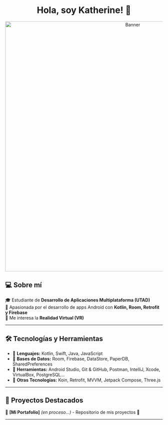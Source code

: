 <h1 align="center">Hola, soy Katherine! 👋</h1>

<p align="center">
  <img src="https://your-image-url.com/banner.png" alt="Banner" width="800"/>
</p>

## 💻 Sobre mí  
🎓 Estudiante de **Desarrollo de Aplicaciones Multiplataforma (UTAD)**  
📱 Apasionada por el desarrollo de apps Android con **Kotlin, Room, Retrofit y Firebase**  
🎨 Me interesa la **Realidad Virtual (VR)**  

---

## 🛠 Tecnologías y Herramientas  
- 🔹 **Lenguajes:** Kotlin, Swift, Java, JavaScript  
- 🔹 **Bases de Datos:** Room, Firebase, DataStore, PaperDB, SharedPreferences  
- 🔹 **Herramientas:** Android Studio, Git & GitHub, Postman, IntelliJ, Xcode, VirtualBox, PostgreSQL...
- 🔹 **Otras Tecnologías:** Koin, Retrofit, MVVM, Jetpack Compose, Three.js  

---

## 🚀 Proyectos Destacados  
📌 **[Mi Portafolio]** *(en proceso...)* - Repositorio de mis proyectos 📂  

---
